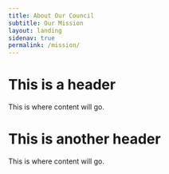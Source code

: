 ```yaml
---
title: About Our Council
subtitle: Our Mission
layout: landing
sidenav: true
permalink: /mission/
---
```


# This is a header

This is where content will go.

# This is another header

This is where content will go.
